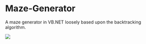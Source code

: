 # Maze-Generator
A maze generator in VB.NET loosely based upon the backtracking algorithm.

![](https://www.dropbox.com/s/7qtihmmjusvv5fz/screenshot.png?dl=1)
